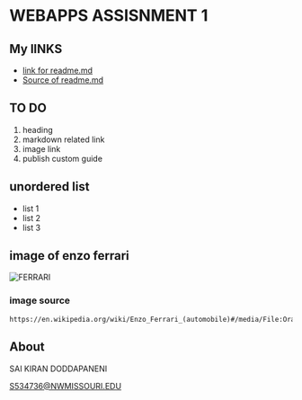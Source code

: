 #  WEBAPPS ASSISNMENT 1 #

## My lINKS ##
 -  [link for readme.md](https://saikirandd.github.io/webapps-assignment-1-/ "page")
-  [Source of readme.md ](https://github.com/saikirandd/webapps-assignment-1- "Source")

## TO DO ##
1. heading
1. markdown related link
1. image link
1. publish custom guide

## unordered list ##
- list 1
- list 2
- list 3

## image of enzo ferrari ##
![FERRARI](https://en.wikipedia.org/wiki/Enzo_Ferrari_(automobile)#/media/File:Orange_Enzo_Ferrari_(7191948164).jpg "Enzo ferrari")
### image source ###
```
https://en.wikipedia.org/wiki/Enzo_Ferrari_(automobile)#/media/File:Orange_Enzo_Ferrari_(7191948164).jpg
```
## About ##
SAI KIRAN DODDAPANENI

S534736@NWMISSOURI.EDU
